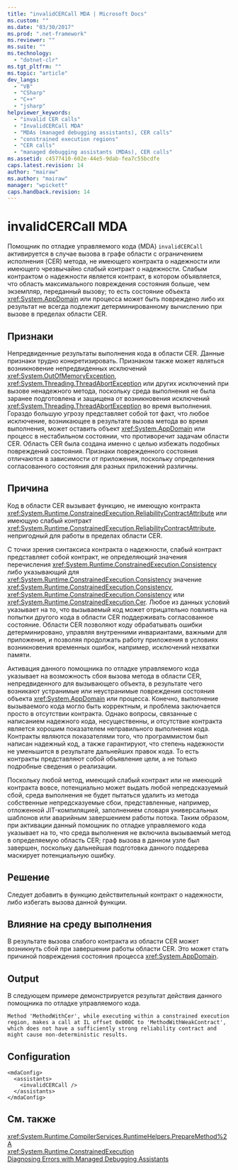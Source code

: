 ```yaml
---
title: "invalidCERCall MDA | Microsoft Docs"
ms.custom: ""
ms.date: "03/30/2017"
ms.prod: ".net-framework"
ms.reviewer: ""
ms.suite: ""
ms.technology: 
  - "dotnet-clr"
ms.tgt_pltfrm: ""
ms.topic: "article"
dev_langs: 
  - "VB"
  - "CSharp"
  - "C++"
  - "jsharp"
helpviewer_keywords: 
  - "invalid CER calls"
  - "InvalidCERCall MDA"
  - "MDAs (managed debugging assistants), CER calls"
  - "constrained execution regions"
  - "CER calls"
  - "managed debugging assistants (MDAs), CER calls"
ms.assetid: c4577410-602e-44e5-9dab-fea7c55bcdfe
caps.latest.revision: 14
author: "mairaw"
ms.author: "mairaw"
manager: "wpickett"
caps.handback.revision: 14
---
```

# invalidCERCall MDA
Помощник по отладке управляемого кода \(MDA\) `invalidCERCall` активируется в случае вызова в графе области с ограничением исполнения \(CER\) метода, не имеющего контракта о надежности или имеющего чрезвычайно слабый контракт о надежности.  Слабым контрактом о надежности является контракт, в котором объявляется, что область максимального повреждения состояния больше, чем экземпляр, переданный вызову; то есть состояние объекта <xref:System.AppDomain> или процесса может быть повреждено либо их результат не всегда подлежит детерминированному вычислению при вызове в пределах области CER.  
  
## Признаки  
 Непредвиденные результаты выполнения кода в области CER.  Данные признаки трудно конкретизировать.  Признаком также может являться возникновение непредвиденных исключений <xref:System.OutOfMemoryException>, <xref:System.Threading.ThreadAbortException> или других исключений при вызове ненадежного метода, поскольку среда выполнения не была заранее подготовлена и защищена от возникновения исключений <xref:System.Threading.ThreadAbortException> во время выполнения.  Гораздо большую угрозу представляет собой тот факт, что любое исключение, возникающее в результате вызова метода во время выполнения, может оставить объект <xref:System.AppDomain> или процесс в нестабильном состоянии, что противоречит задачам области CER.  Область CER была создана именно с целью избежать подобных повреждений состояния.  Признаки поврежденного состояния отличаются в зависимости от приложения, поскольку определения согласованного состояния для разных приложений различны.  
  
## Причина  
 Код в области CER вызывает функцию, не имеющую контракта <xref:System.Runtime.ConstrainedExecution.ReliabilityContractAttribute> или имеющую слабый контракт <xref:System.Runtime.ConstrainedExecution.ReliabilityContractAttribute>, непригодный для работы в пределах области CER.  
  
 С точки зрения синтаксиса контракта о надежности, слабый контракт представляет собой контракт, не определяющий значения перечисления <xref:System.Runtime.ConstrainedExecution.Consistency> либо указывающий для <xref:System.Runtime.ConstrainedExecution.Consistency> значение <xref:System.Runtime.ConstrainedExecution.Consistency>, <xref:System.Runtime.ConstrainedExecution.Consistency> или <xref:System.Runtime.ConstrainedExecution.Cer>.  Любое из данных условий указывает на то, что вызываемый код может отрицательно повлиять на попытки другого кода в области CER поддерживать согласованное состояние.  Области CER позволяют коду обрабатывать ошибки детерминировано, управляя внутренними инвариантами, важными для приложения, и позволяя продолжать работу приложения в условиях возникновения временных ошибок, например, исключений нехватки памяти.  
  
 Активация данного помощника по отладке управляемого кода указывает на возможность сбоя вызова метода в области CER, непредвиденного для вызывающего объекта, в результате чего возникают устранимые или неустранимые повреждения состояния объекта <xref:System.AppDomain> или процесса.  Конечно, выполнение вызываемого кода могло быть корректным, и проблема заключается просто в отсутствии контракта.  Однако вопросы, связанные с написанием надежного кода, несущественны, и отсутствие контракта является хорошим показателем неправильного выполнения кода.  Контракты являются показателями того, что программистом был написан надежный код, а также гарантируют, что степень надежности не уменьшится в результате дальнейших правок кода.  То есть контракты представляют собой объявление цели, а не только подробные сведения о реализации.  
  
 Поскольку любой метод, имеющий слабый контракт или не имеющий контракта вовсе, потенциально может выдать любой непредсказуемый сбой, среда выполнения не будет пытаться удалить из метода собственные непредсказуемые сбои, представленные, например, отложенной JIT\-компиляцией, заполнением словаря универсальных шаблонов или аварийным завершением работы потока.  Таким образом, при активации данный помощник по отладке управляемого кода указывает на то, что среда выполнения не включила вызываемый метод в определяемую область CER; граф вызова в данном узле был завершен, поскольку дальнейшая подготовка данного поддерева маскирует потенциальную ошибку.  
  
## Решение  
 Следует добавить в функцию действительный контракт о надежности, либо избегать вызова данной функции.  
  
## Влияние на среду выполнения  
 В результате вызова слабого контракта из области CER может возникнуть сбой при завершении работы области CER.  Это может стать причиной повреждения состояния процесса <xref:System.AppDomain>.  
  
## Output  
 В следующем примере демонстрируется результат действия данного помощника по отладке управляемого кода.  
  
 `Method 'MethodWithCer', while executing within a constrained execution region, makes a call at IL offset 0x000C to 'MethodWithWeakContract', which does not have a sufficiently strong reliability contract and might cause non-deterministic results.`  
  
## Configuration  
  
```  
<mdaConfig>  
  <assistants>  
    <invalidCERCall />  
  </assistants>  
</mdaConfig>  
```  
  
## См. также  
 <xref:System.Runtime.CompilerServices.RuntimeHelpers.PrepareMethod%2A>   
 <xref:System.Runtime.ConstrainedExecution>   
 [Diagnosing Errors with Managed Debugging Assistants](../../../docs/framework/debug-trace-profile/diagnosing-errors-with-managed-debugging-assistants.md)